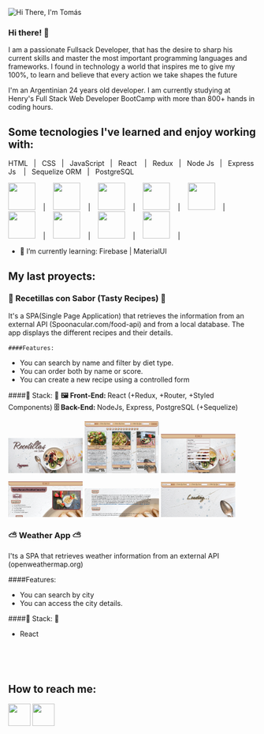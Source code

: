 ![Hi There, I'm Tomás ](https://github.com/Elpugna/Elpugna/blob/main/img/Presentation.gif)
### Hi there! 👋
<p>I am a passionate Fullsack Developer, that has the desire to sharp his current skills and master the most important programming languages and frameworks. I found in technology a world that inspires me to give my 100%, to learn and believe that every action we take shapes the future</p>
<p> I'm an Argentinian 24 years old developer. I am currently studying at Henry's Full Stack Web Developer BootCamp with more than 800+ hands in coding hours. </p>

## Some tecnologies I've learned and enjoy working with:
HTML&nbsp;&nbsp;&nbsp;|&nbsp;&nbsp;&nbsp;CSS&nbsp;&nbsp;&nbsp;|&nbsp;&nbsp;&nbsp;JavaScript&nbsp;&nbsp;&nbsp;|&nbsp;&nbsp;&nbsp;React
&nbsp;&nbsp;&nbsp;|&nbsp;&nbsp;&nbsp;Redux&nbsp;&nbsp;&nbsp;|&nbsp;&nbsp;&nbsp;Node Js&nbsp;&nbsp;&nbsp;|&nbsp;&nbsp;&nbsp;Express Js
&nbsp;&nbsp;&nbsp;|&nbsp;&nbsp;&nbsp;Sequelize ORM&nbsp;&nbsp;&nbsp;|&nbsp;&nbsp;&nbsp;PostgreSQL

<a><img src="https://raw.githubusercontent.com/yurijserrano/Github-Profile-Readme-Logos/master/others/html.svg"  height="55" width="55"></a>
&nbsp;&nbsp;&nbsp;|&nbsp;&nbsp;&nbsp;
<a><img src="https://raw.githubusercontent.com/yurijserrano/Github-Profile-Readme-Logos/master/others/css.svg"  height="55" width="55"></a>
&nbsp;&nbsp;&nbsp;|&nbsp;&nbsp;&nbsp;
<a><img src="https://raw.githubusercontent.com/yurijserrano/Github-Profile-Readme-Logos/master/programming%20languages/javascript.svg"  height="55" width="55"></a>
&nbsp;&nbsp;&nbsp;|&nbsp;&nbsp;&nbsp;
<a><img src="https://raw.githubusercontent.com/yurijserrano/Github-Profile-Readme-Logos/master/frameworks/react.svg"  height="55" width="55"></a>
&nbsp;&nbsp;&nbsp;|&nbsp;&nbsp;&nbsp;
<a><img src="https://raw.githubusercontent.com/yurijserrano/Github-Profile-Readme-Logos/master/frameworks/redux.svg"  height="55" width="55"></a>
&nbsp;&nbsp;&nbsp;|&nbsp;&nbsp;&nbsp;
<a><img src="https://raw.githubusercontent.com/yurijserrano/Github-Profile-Readme-Logos/master/frameworks/nodejs.svg"  height="55" width="55"></a>
&nbsp;&nbsp;&nbsp;|&nbsp;&nbsp;&nbsp;
<a><img src="https://camo.githubusercontent.com/28e93a1bfe79f991ddcd35f7833e8537f0e7b31aa326dfbe98fe7eb538b40b46/68747470733a2f2f63646e2e69636f6e2d69636f6e732e636f6d2f69636f6e73322f323431352f504e472f3531322f657870726573735f6f726967696e616c5f776f72646d61726b5f6c6f676f5f69636f6e5f3134363532382e706e67"  height="55" width="55"></a>
&nbsp;&nbsp;&nbsp;|&nbsp;&nbsp;&nbsp;
<a><img src="https://camo.githubusercontent.com/c7df0ed52a480ff725aac7ac3a11c8aedb6f60ea8ab01929c6adea9903589222/68747470733a2f2f63646e2e69636f6e2d69636f6e732e636f6d2f69636f6e73322f323130372f504e472f3531322f66696c655f747970655f73657175656c697a655f69636f6e5f3133303137332e706e67"  height="55" width="55"></a>
&nbsp;&nbsp;&nbsp;|&nbsp;&nbsp;&nbsp;
<a><img src="https://raw.githubusercontent.com/yurijserrano/Github-Profile-Readme-Logos/master/databases/postgresql.svg"  height="55" width="55"></a>
&nbsp;&nbsp;&nbsp;|&nbsp;&nbsp;&nbsp;

- 🌱 I’m currently learning: Firebase | MaterialUI


## My last proyects:
<h3>🥣 Recetillas con Sabor (Tasty Recipes) 🥣</h3>
<p>
   It's a SPA(Single Page Application) that retrieves the information from an external API (Spoonacular.com/food-api) and from a local database. The app displays the different recipes and their details.

    ####Features: 
  - You can search by name and filter by diet type. 
  - You can order both by name or score. 
  - You can create a new recipe using a controlled form

  ####🧰 Stack: 🧰
  <b>🖼 Front-End: </b> React (+Redux, +Router, +Styled Components)
  <b>🗄 Back-End: </b> NodeJs, Express, PostgreSQL (+Sequelize)
  
</p>
<p>
  <a><img src="https://github.com/Elpugna/Elpugna/blob/main/img/Recetillas%20con%20Sabor%20-%20Proyecto%20Individual/PI-%20Landing.png" width="30%"></a>
  <a><img src="https://github.com/Elpugna/Elpugna/blob/main/img/Recetillas%20con%20Sabor%20-%20Proyecto%20Individual/PI-%20Recipes%20.png" width="30%"></a>
  <a><img src="https://github.com/Elpugna/Elpugna/blob/main/img/Recetillas%20con%20Sabor%20-%20Proyecto%20Individual/PI-%20Form.png" width="30%"></a>
</p>
<p>
  <a><img src="https://github.com/Elpugna/Elpugna/blob/main/img/Recetillas%20con%20Sabor%20-%20Proyecto%20Individual/PI-%20Recipe%20ID%20-%20Top.png" width="30%"></a>
  <a><img src="https://github.com/Elpugna/Elpugna/blob/main/img/Recetillas%20con%20Sabor%20-%20Proyecto%20Individual/PI-%20Recipe%20ID%20-%20Bottom%20.png" width="30%"></a>
  <a><img src="https://github.com/Elpugna/Elpugna/blob/main/img/Recetillas%20con%20Sabor%20-%20Proyecto%20Individual/PI-%20Recipes%20-%20Loading.png" width="30%"></a>
</p>

<h3>⛅ Weather App ⛅</h3>
<p>
  I'ts a SPA that retrieves weather information from an external API (openweathermap.org) 
  
   ####Features:  
  - You can search by city
  - You can access the city details. 
  
  ####🧰 Stack: 🧰
  - React
</p>
<p>
  <a><img src="" width="30%"></a>
  <a><img src="" width="30%"></a>
  <a><img src="" width="30%"></a>
</p>
<p>
  <a><img src="" width="30%"></a>
  <a><img src="" width="30%"></a>
  <a><img src="" width="30%"></a>
</p>





## How to reach me:

<a href="https://www.linkedin.com/in/tomas-pugnaloni"><img src="https://image.flaticon.com/icons/png/512/174/174857.png"  height="45" width="45"></a>
<a href="mailto:tomi.pugna@gmail.com"><img src=""  height="45" width="45"></a>

<!--
**Elpugna/Elpugna** is a ✨ _special_ ✨ repository because its `README.md` (this file) appears on your GitHub profile.

Here are some ideas to get you started:

- 🔭 I’m currently working on ...
- 🌱 I’m currently learning ...
- 👯 I’m looking to collaborate on ...
- 🤔 I’m looking for help with ...
- 💬 Ask me about ...
- 📫 How to reach me: ...
- 😄 Pronouns: ...
- ⚡ Fun fact: ...
-->
